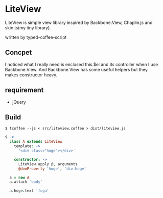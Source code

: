 # LiteView

LiteView is simple view library inspired by Backbone.View, Chaplin.js and skin.js(my tiny library).

written by typed-coffee-script

## Concpet

I noticed what I really need is enclosed this.$el and its controller when I use Backbone.View.
And Backbone.View has some useful helpers but they makes constructor heavy.


## requirement

* jQuery

## Build

```
$ tcoffee --js < src/liteview.coffee > dist/liteview.js
```

```coffee
$ ->
  class A extends LiteView
    template: ->
      '<div class="hoge"></div>'

    constructor: ->
      LiteView.apply @, arguments
      @domProperty 'hoge', 'div.hoge'

  a = new A
  a.attach 'body'

  a.hoge.text 'fuga'
```
